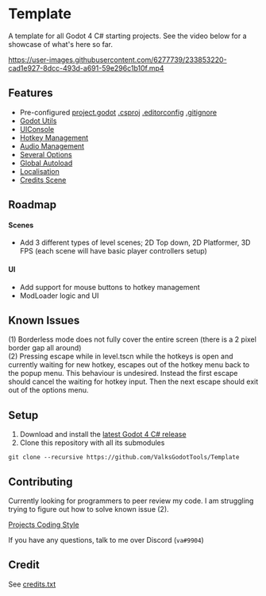 # Template
A template for all Godot 4 C# starting projects. See the video below for a showcase of what's here so far.

https://user-images.githubusercontent.com/6277739/233853220-cad1e927-8dcc-493d-a691-59e296c1b10f.mp4

## Features
- Pre-configured [project.godot](https://github.com/ValksGodotTools/Template/blob/main/project.godot) [.csproj](https://github.com/ValksGodotTools/Template/blob/main/Template.csproj) [.editorconfig](https://github.com/ValksGodotTools/Template/blob/main/.editorconfig) [.gitignore](https://github.com/ValksGodotTools/Template/blob/main/.gitignore)
- [Godot Utils](https://github.com/ValksGodotTools/GodotUtils)
- [UIConsole](https://github.com/ValksGodotTools/GodotUtils/blob/main/Scripts/Console/UIConsole.cs)
- [Hotkey Management](https://github.com/ValksGodotTools/Template/blob/main/Scripts/UI/UIHotkeys.cs)
- [Audio Management](https://github.com/ValksGodotTools/Template/blob/main/Scripts/Autoloads/AudioManager.cs)
- [Several Options](https://github.com/ValksGodotTools/Template/blob/main/Scripts/UI/UIOptions.cs)
- [Global Autoload](https://github.com/ValksGodotTools/Template/blob/main/Scripts/Autoloads/Global.cs)
- [Localisation](https://github.com/ValksGodotTools/Template/blob/main/Localisation/text.csv)
- [Credits Scene](https://github.com/ValksGodotTools/Template/blob/main/Scripts/UI/UICredits.cs)

## Roadmap
#### Scenes
- Add 3 different types of level scenes; 2D Top down, 2D Platformer, 3D FPS (each scene will have basic player controllers setup)

#### UI
- Add support for mouse buttons to hotkey management
- ModLoader logic and UI

## Known Issues
(1) Borderless mode does not fully cover the entire screen (there is a 2 pixel border gap all around)  
(2) Pressing escape while in level.tscn while the hotkeys is open and currently waiting for new hotkey, escapes out of the hotkey menu back to the popup menu. This behaviour is undesired. Instead the first escape should cancel the waiting for hotkey input. Then the next escape should exit out of the options menu.  

## Setup
1. Download and install the [latest Godot 4 C# release](https://godotengine.org/)
2. Clone this repository with all its submodules
```
git clone --recursive https://github.com/ValksGodotTools/Template
```

## Contributing
Currently looking for programmers to peer review my code. I am struggling trying to figure out how to solve known issue (2).

[Projects Coding Style](https://github.com/Valks-Games/sankari/wiki/Code-Style)

If you have any questions, talk to me over Discord (`va#9904`)

## Credit
See [credits.txt](https://github.com/ValksGodotTools/Template/blob/main/credits.txt)
